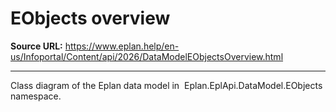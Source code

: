 # EObjects overview

**Source URL:** https://www.eplan.help/en-us/Infoportal/Content/api/2026/DataModelEObjectsOverview.html

---

Class diagram of the Eplan data model in  Eplan.EplApi.DataModel.EObjects  namespace.

